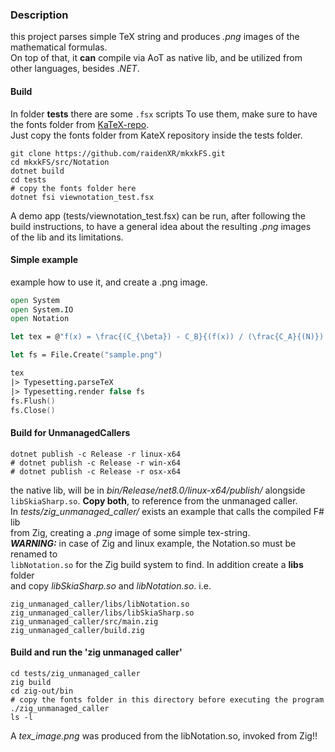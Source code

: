 ### Description

this project parses simple TeX string and produces *.png* images of the mathematical formulas.   
On top of that, it **can** compile via AoT as native lib, and be utilized from other languages, besides .*NET*.   

#### Build

In folder **tests** there are some `.fsx` scripts
To use them, make sure to have the fonts folder from [KaTeX-repo](https://github.com/KaTeX/KaTeX).   
Just copy the fonts folder from KateX repository inside the tests folder.

```
git clone https://github.com/raidenXR/mkxkFS.git
cd mkxkFS/src/Notation
dotnet build
cd tests
# copy the fonts folder here
dotnet fsi viewnotation_test.fsx
```

A demo app (tests/viewnotation_test.fsx) can be run, after following the   
build instructions, to have a general idea about the resulting *.png* images   
of the lib and its limitations.   

#### Simple example

example how to use it, and create a .png image.  

```fs
open System
open System.IO
open Notation

let tex = @"f(x) = \frac{(C_{\beta}) - C_B}{(f(x)) / (\frac{C_A}{(N)}) \cdot (266.955 - +(C_a) * \exp(R / \sqrt{(\ln{C_{AB}} * \frac{\frac{((N_A))}{C_a}}{k_A}) + A_1}))}"

let fs = File.Create("sample.png")

tex
|> Typesetting.parseTeX
|> Typesetting.render false fs
fs.Flush()
fs.Close()
```

#### Build for UnmanagedCallers

```
dotnet publish -c Release -r linux-x64
# dotnet publish -c Release -r win-x64
# dotnet publish -c Release -r osx-x64
```

the native lib, will be in *bin/Release/net8.0/linux-x64/publish/* alongside  
`libSkiaSharp.so`. **Copy both**, to reference from the unmanaged caller.   
In *tests/zig_unmanaged_caller/* exists an example that calls the compiled F# lib   
from Zig, creating a *.png* image of some simple tex-string.  
***WARNING:*** in case of Zig and linux example, the Notation.so must be renamed to   
`libNotation.so` for the Zig build system to find. In addition create a **libs** folder   
and copy *libSkiaSharp.so* and *libNotation.so*.
i.e.
```
zig_unmanaged_caller/libs/libNotation.so
zig_unmanaged_caller/libs/libSkiaSharp.so
zig_unmanaged_caller/src/main.zig
zig_unmanaged_caller/build.zig
```

#### Build and run the 'zig unmanaged caller'

```
cd tests/zig_unmanaged_caller
zig build
cd zig-out/bin
# copy the fonts folder in this directory before executing the program
./zig_unmanaged_caller
ls -l
```
A *tex_image.png* was produced from the libNotation.so, invoked from Zig!!   
   
   
